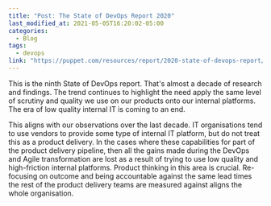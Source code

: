 ```yaml
---
title: "Post: The State of DevOps Report 2020"
last_modified_at: 2021-05-05T16:20:02-05:00
categories:
  - Blog 
tags:
  - devops
link: "https://puppet.com/resources/report/2020-state-of-devops-report/"
---
```


This is the ninth State of DevOps report. That's almost a decade of research and findings. The trend continues to 
highlight the need apply the same level of scrutiny and quality we use on our products onto our internal platforms. The
era of low quality internal IT is coming to an end.

This aligns with our observations over the last decade. IT organisations tend to use vendors to provide some type of 
internal IT platform, but do not treat this as a product delivery. In the cases where these capabilities for part of the
product delivery pipeline, then all the gains made during the DevOps and Agile transformation are lost as a result of 
trying to use low quality and high-friction internal platforms. Product thinking in this area is crucial. Re-focusing 
on outcome and being accountable against the same lead times the rest of the product delivery teams are measured against
aligns the whole organisation.
